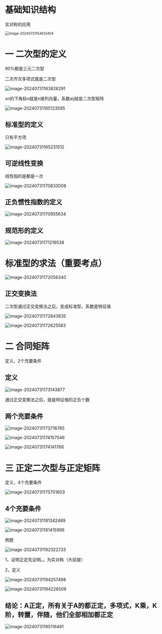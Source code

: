 # 基础知识结构

实对称的应用

<img src="assets/image-20240731154613404.png" alt="image-20240731154613404" style="zoom:80%;" />

# 一 二次型的定义

90%都是三元二次型

二次齐次多项式就是二次型

![image-20240731163828291](assets/image-20240731163828291.png)

xn的下角标n就是n维列向量，系数aij就是二次型矩阵

![image-20240731165123595](assets/image-20240731165123595.png)

## 标准型的定义

只有平方项

![image-20240731165231512](assets/image-20240731165231512.png)

## 可逆线性变换

线性指的是都是一次

![image-20240731170833008](assets/image-20240731170833008.png)

## 正负惯性指数的定义

![image-20240731170955634](assets/image-20240731170955634.png)

## 规范形的定义

![image-20240731171219538](assets/image-20240731171219538.png)

# 标准型的求法（重要考点）

![image-20240731172056340](assets/image-20240731172056340.png)

## 正交变换法

二次型通过正交变换法之后，变成标准型，系数是特征值

![image-20240731172843835](assets/image-20240731172843835.png)

![image-20240731172625583](assets/image-20240731172625583.png)

# 二 合同矩阵

定义，2个充要条件

## 定义

![image-20240731173143877](assets/image-20240731173143877.png)

通过正交变换法之后，就是特征值的正负个数

## 两个充要条件

![image-20240731173716785](assets/image-20240731173716785.png)

![image-20240731174157546](assets/image-20240731174157546.png)

![image-20240731174141766](assets/image-20240731174141766.png)

# 三 正定二次型与正定矩阵

定义，4个充要条件

![image-20240731175701603](assets/image-20240731175701603.png)

## 4个充要条件

![image-20240731181342469](assets/image-20240731181342469.png)

![image-20240731181415996](assets/image-20240731181415996.png)

例题

![image-20240731192322733](assets/image-20240731192322733.png)

1，证明正定先证明。。为实对称（大前提）

2，定义

![image-20240731194257498](assets/image-20240731194257498.png)



![image-20240731194226509](assets/image-20240731194226509.png)

## 结论：A正定，所有关于A的都正定，多项式，K乘，K阶，转置，伴随，他们全部相加都正定

![image-20240731195116491](assets/image-20240731195116491.png)